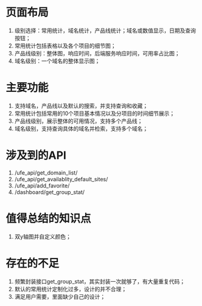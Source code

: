 # 页面布局
1. 级别选择：常用统计，域名统计，产品线统计；域名或数值显示，日期及查询按钮；
2. 常用统计包括表格以及各个项目的细节图；
3. 产品线级别：整体图，响应时间，后端服务响应时间，可用率占比图；
4. 域名级别：一个域名的整体显示图；

# 主要功能
1. 支持域名，产品线以及默认的搜索，并支持查询和收藏；
2. 常用统计包括常用的10个项目基本情况以及分项目的时间细节展示；
2. 产品线级别，展示整体的可用情况，支持多个产品线；
3. 域名级别，支持查询具体的域名并检索，支持多个域名；

# 涉及到的API
1. /ufe_api/get_domain_list/
2. /ufe_api/get_availablity_default_sites/
3. /ufe_api/add_favorite/
4. /dashboard/get_group_stat/


# 值得总结的知识点
1. 双y轴图并自定义颜色；


# 存在的不足
1. 频繁封装接口get_group_stat，其实封装一次就够了，有大量重复代码；
2. 默认的常用统计定制化过多，设计的并不合理；
3. 满足用户需要，里面缺少自己的设计；